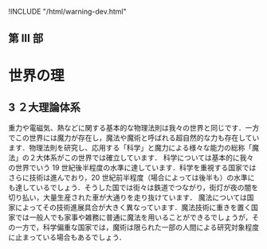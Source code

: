 !INCLUDE "/html/warning-dev.html"
## 第 III 部
# 世界の理
## 3 ２大理論体系
重力や電磁気、熱などに関する基本的な物理法則は我々の世界と同じです．一方でこの世界には魔力が存在し，魔法や魔術と呼ばれる超自然的な力も存在しています．物理法則を研究し、応用する「科学」と魔力による様々な能力の総称「魔法」の２大体系がこの世界では確立しています．
科学については基本的に我々の世界でいう 19 世紀後半程度の水準に達しています．科学を重視する国家ではさらに技術は進んでおり，20 世紀前半程度（場合によっては後半も）の水準にも達しているでしょう．そうした国では街々は鉄道でつながり，街灯が夜の闇を切り払い，大量生産された車が大通りを走り抜けています．
魔法については国家によってその技術進展具合が大きく異なっています．魔法技術に重きを置く国家では一般人でも家事や雑務に普通に魔法を用いることができるでしょうが，その一方で，科学偏重な国家では，魔術は限られた一部の人間による研究対象程度に止まっている場合もあるでしょう．
